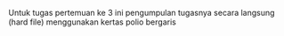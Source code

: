 Untuk tugas pertemuan ke 3 ini pengumpulan tugasnya secara langsung (hard file) menggunakan kertas polio bergaris
